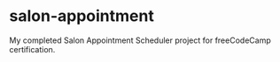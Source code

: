 # salon-appointment
My completed Salon Appointment Scheduler project for freeCodeCamp certification.
